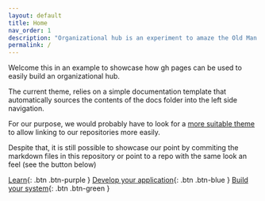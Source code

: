```yaml
---
layout: default
title: Home
nav_order: 1
description: "Organizational hub is an experiment to amaze the Old Man of Restelo."
permalink: /
---
```


Welcome this in an example to showcase how gh pages can be used to easily build an organizational hub.

The current theme, relies on a simple documentation template that automatically sources the contents of the docs folder into the left side navigation.

For our purpose, we would probably have to look for a [more suitable theme](https://jekyllthemes.io) to allow linking to our repositories more easily. 

Despite that, it is still possible to showcase our point by commiting the markdown files in this repository or point to a repo with the same look an feel (see the button below)


[Learn](http://wirepas.com/){: .btn .btn-purple }
[Develop your application](https://organizationhub.github.io/sdk/){: .btn .btn-blue }
[Build your system](https://github.com/wirepas/tutorials){: .btn .btn-green }


